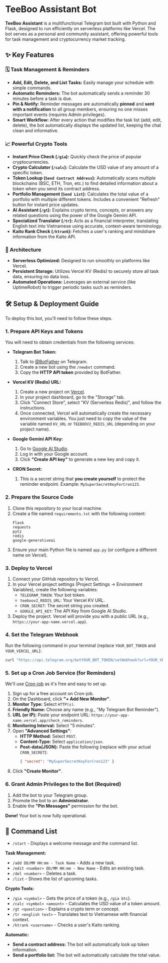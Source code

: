 # TeeBoo Assistant Bot

**TeeBoo Assistant** is a multifunctional Telegram bot built with Python and Flask, designed to run efficiently on serverless platforms like Vercel. The bot serves as a personal and community assistant, offering powerful tools for task management and cryptocurrency market tracking.

## ✨ Key Features

### 🗓️ Task Management & Reminders
- **Add, Edit, Delete, and List Tasks:** Easily manage your schedule with simple commands.
- **Automatic Reminders:** The bot automatically sends a reminder 30 minutes before a task is due.
- **Pin & Notify:** Reminder messages are automatically **pinned** and **sent with a notification** to all group members, ensuring no one misses important events (requires Admin privileges).
- **Smart Workflow:** After every action that modifies the task list (add, edit, delete), the bot automatically displays the updated list, keeping the chat clean and informative.

### 📈 Powerful Crypto Tools
- **Instant Price Check (`/gia`):** Quickly check the price of popular cryptocurrencies.
- **Crypto Calculator (`/calc`):** Calculate the USD value of any amount of a specific token.
- **Token Lookup (`Send Contract Address`):** Automatically scans multiple blockchains (BSC, ETH, Tron, etc.) to find detailed information about a token when you send its contract address.
- **Portfolio Management (`Send List`):** Calculates the total value of a portfolio with multiple different tokens. Includes a convenient "Refresh" button for instant price updates.
- **AI Assistant (`/gt`):** Explains crypto terms, concepts, or answers any related questions using the power of the Google Gemini API.
- **Specialized Translator (`/tr`):** Acts as a financial interpreter, translating English text into Vietnamese using accurate, context-aware terminology.
- **Kaito Rank Check (`/ktrank`):** Fetches a user's ranking and mindshare information from the Kaito API.

### 🚀 Architecture
- **Serverless Optimized:** Designed to run smoothly on platforms like Vercel.
- **Persistent Storage:** Utilizes Vercel KV (Redis) to securely store all task data, ensuring no data loss.
- **Automated Operations:** Leverages an external service (like UptimeRobot) to trigger periodic tasks such as reminders.

## 🛠️ Setup & Deployment Guide

To deploy this bot, you'll need to follow these steps.

### 1. Prepare API Keys and Tokens
You will need to obtain credentials from the following services:

- **Telegram Bot Token:**
  1. Talk to [@BotFather](https://t.me/BotFather) on Telegram.
  2. Create a new bot using the `/newbot` command.
  3. Copy the **HTTP API token** provided by BotFather.

- **Vercel KV (Redis) URL:**
  1. Create a new project on [Vercel](https://vercel.com/).
  2. In your project dashboard, go to the "Storage" tab.
  3. Click "Connect Store", select "KV (Serverless Redis)", and follow the instructions.
  4. Once connected, Vercel will automatically create the necessary environment variables. You just need to copy the value of the variable named `KV_URL` or `TEEBOOV2_REDIS_URL` (depending on your project name).

- **Google Gemini API Key:**
  1. Go to [Google AI Studio](https://aistudio.google.com/app/apikey).
  2. Log in with your Google account.
  3. Click **"Create API key"** to generate a new key and copy it.

- **CRON Secret:**
  1. This is a secret string that **you create yourself** to protect the reminder endpoint. Example: `MySuperSecretKeyForCron123`.

### 2. Prepare the Source Code
1. Clone this repository to your local machine.
2. Create a file named `requirements.txt` with the following content:
   ```
   Flask
   requests
   pytz
   redis
   google-generativeai
   ```
3. Ensure your main Python file is named `app.py` (or configure a different name on Vercel).

### 3. Deploy to Vercel
1. Connect your GitHub repository to Vercel.
2. In your Vercel project settings (Project Settings -> Environment Variables), create the following variables:
   - `TELEGRAM_TOKEN`: Your bot token.
   - `teeboov2_REDIS_URL`: Your Vercel KV URL.
   - `CRON_SECRET`: The secret string you created.
   - `GOOGLE_API_KEY`: The API Key from Google AI Studio.
3. Deploy the project. Vercel will provide you with a public URL (e.g., `https://your-app-name.vercel.app`).

### 4. Set the Telegram Webhook
Run the following command in your terminal (replace `YOUR_BOT_TOKEN` and `YOUR_VERCEL_URL`):
```bash
curl "https://api.telegram.org/botYOUR_BOT_TOKEN/setWebhook?url=YOUR_VERCEL_URL"
```

### 5. Set up a Cron Job Service (for Reminders)
We'll use [Cron-job](https://cron-job.org/en/) as it's free and easy to set up.
1. Sign up for a free account on Cron-job.
2. On the Dashboard, click **"+ Add New Monitor"**.
3. **Monitor Type:** Select `HTTP(s)`.
4. **Friendly Name:** Choose any name (e.g., "My Telegram Bot Reminder").
5. **URL (or IP):** Paste your endpoint URL: `https://your-app-name.vercel.app/check_reminders`.
6. **Monitoring Interval:** Select "5 minutes".
7. Open **"Advanced Settings"**:
   - **HTTP Method:** Select `POST`.
   - **Content-Type:** Select `application/json`.
   - **Post-data(JSON):** Paste the following (replace with your actual `CRON_SECRET`):
     ```json
     { "secret": "MySuperSecretKeyForCron123" }
     ```
8. Click **"Create Monitor"**.

### 6. Grant Admin Privileges to the Bot (Required)
1. Add the bot to your Telegram group.
2. Promote the bot to an **Administrator**.
3. Enable the **"Pin Messages"** permission for the bot.

**Done!** Your bot is now fully operational.

## 📜 Command List

*   `/start` - Displays a welcome message and the command list.

**Task Management:**
*   `/add DD/MM HH:mm - Task Name` - Adds a new task.
*   `/edit <number> DD/MM HH:mm - New Name` - Edits an existing task.
*   `/del <number>` - Deletes a task.
*   `/list` - Shows the list of upcoming tasks.

**Crypto Tools:**
*   `/gia <symbol>` - Gets the price of a token (e.g., `/gia btc`).
*   `/calc <symbol> <amount>` - Calculates the USD value of a token amount.
*   `/gt <question>` - Explains a crypto term or concept.
*   `/tr <english text>` - Translates text to Vietnamese with financial context.
*   `/ktrank <username>` - Checks a user's Kaito ranking.

**Automatic:**
*   **Send a contract address:** The bot will automatically look up token information.
*   **Send a portfolio list:** The bot will automatically calculate the total value.